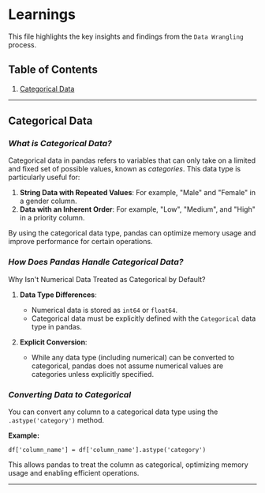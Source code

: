 # Learnings

This file highlights the key insights and findings from the `Data Wrangling` process.

## Table of Contents
1. [Categorical Data](#categorial-data)

---

## Categorical Data

### _What is Categorical Data?_
Categorical data in pandas refers to variables that can only take on a limited and fixed set of possible values, known as *categories*. This data type is particularly useful for:
1. **String Data with Repeated Values**: For example, "Male" and "Female" in a gender column.
2. **Data with an Inherent Order**: For example, "Low", "Medium", and "High" in a priority column.

By using the categorical data type, pandas can optimize memory usage and improve performance for certain operations.

### _How Does Pandas Handle Categorical Data?_

 Why Isn't Numerical Data Treated as Categorical by Default?
1. **Data Type Differences**: 
   - Numerical data is stored as `int64` or `float64`.
   - Categorical data must be explicitly defined with the `Categorical` data type in pandas.
   
2. **Explicit Conversion**: 
   - While any data type (including numerical) can be converted to categorical, pandas does not assume numerical values are categories unless explicitly specified.

### _Converting Data to Categorical_
You can convert any column to a categorical data type using the `.astype('category')` method. 

**Example:**
```
df['column_name'] = df['column_name'].astype('category')
```

This allows pandas to treat the column as categorical, optimizing memory usage and enabling efficient operations.

---